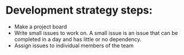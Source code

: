 # Development strategy steps:
* Make a project board
* Write small issues to work on. A small issue is an issue that can be completed in a day and has little
or no dependency.
* Assign issues to individual members of the team
